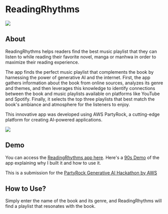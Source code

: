 # ReadingRhythms
![](https://d112y698adiu2z.cloudfront.net/photos/production/software_photos/002/804/554/datas/original.png)

## About
ReadingRhythms helps readers find the best music playlist that they can listen to while reading their favorite novel, manga or manhwa in order to maximize their reading experience.

The app finds the perfect music playlist that complements the book by harnessing the power of generative AI and the internet. First, the app gathers information about the book from online sources, analyzes its genre and themes, and then leverages this knowledge to identify connections between the book and music playlists available on platforms like YouTube and Spotify. Finally, it selects the top three playlists that best match the book's ambiance and atmosphere for the listeners to enjoy.

This innovative app was developed using AWS PartyRock, a cutting-edge platform for creating AI-powered applications.

![](https://d112y698adiu2z.cloudfront.net/photos/production/software_photos/002/804/860/datas/original.png)

## Demo
You can access the [ReadingRhythms app here](https://partyrock.aws/u/deeepsig/Ul8MD5mzu/ReadingRhythms).
Here's a [90s Demo](https://vimeo.com/921751078?share=copy) of the app explaining why I built it and how to use it.  

This is a submission for the [PartyRock Generative AI Hackathon by AWS](https://awspartyrockhackathon.devpost.com/)

## How to Use?
Simply enter the name of the book and its genre, and ReadingRhythms will find a playlist that resonates with the book.
